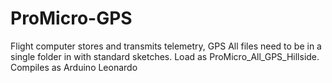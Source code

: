 # ProMicro-GPS
Flight computer stores and transmits telemetry, GPS
All files need to be in a single folder in with standard sketches.  Load as ProMicro_All_GPS_Hillside.
Compiles as Arduino Leonardo
